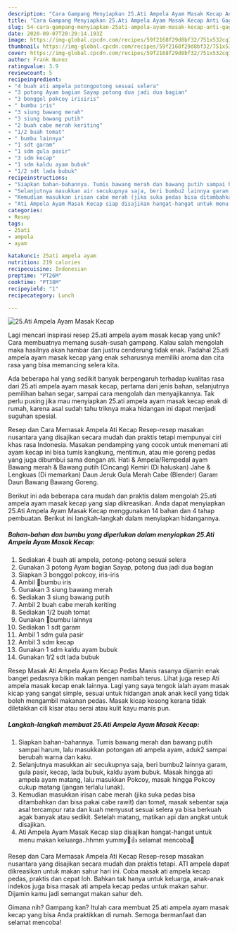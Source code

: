 ```yaml
---
description: "Cara Gampang Menyiapkan 25.Ati Ampela Ayam Masak Kecap Anti Gagal"
title: "Cara Gampang Menyiapkan 25.Ati Ampela Ayam Masak Kecap Anti Gagal"
slug: 54-cara-gampang-menyiapkan-25ati-ampela-ayam-masak-kecap-anti-gagal
date: 2020-09-07T20:29:14.193Z
image: https://img-global.cpcdn.com/recipes/59f2168f29d8bf32/751x532cq70/25ati-ampela-ayam-masak-kecap-foto-resep-utama.jpg
thumbnail: https://img-global.cpcdn.com/recipes/59f2168f29d8bf32/751x532cq70/25ati-ampela-ayam-masak-kecap-foto-resep-utama.jpg
cover: https://img-global.cpcdn.com/recipes/59f2168f29d8bf32/751x532cq70/25ati-ampela-ayam-masak-kecap-foto-resep-utama.jpg
author: Frank Nunez
ratingvalue: 3.9
reviewcount: 5
recipeingredient:
- "4 buah ati ampela potongpotong sesuai selera"
- "3 potong Ayam bagian Sayap potong dua jadi dua bagian"
- "3 bonggol pokcoy irisiris"
- " bumbu iris"
- "3 siung bawang merah"
- "3 siung bawang putih"
- "2 buah cabe merah keriting"
- "1/2 buah tomat"
- " bumbu lainnya"
- "1 sdt garam"
- "1 sdm gula pasir"
- "3 sdm kecap"
- "1 sdm kaldu ayam bubuk"
- "1/2 sdt lada bubuk"
recipeinstructions:
- "Siapkan bahan-bahannya. Tumis bawang merah dan bawang putih sampai harum, lalu masukkan potongan ati ampela ayam, aduk2 sampai berubah warna dan kaku."
- "Selanjutnya masukkan air secukupnya saja, beri bumbu2 lainnya garam, gula pasir, kecap, lada bubuk, kaldu ayam bubuk. Masak hingga ati ampela ayam matang, lalu masukkan Pokcoy, masak hingga Pokcoy cukup matang (jangan terlalu lunak)."
- "Kemudian masukkan irisan cabe merah (jika suka pedas bisa ditambahkan dan bisa pakai cabe rawit) dan tomat, masak sebentar saja asal tercampur rata dan kuah menyusut sesuai selera ya bisa berkuah agak banyak atau sedikit. Setelah matang, matikan api dan angkat untuk disajikan."
- "Ati Ampela Ayam Masak Kecap siap disajikan hangat-hangat untuk menu makan keluarga..hhmm yummy🤤👍 selamat mencoba🤗"
categories:
- Resep
tags:
- 25ati
- ampela
- ayam

katakunci: 25ati ampela ayam 
nutrition: 219 calories
recipecuisine: Indonesian
preptime: "PT26M"
cooktime: "PT38M"
recipeyield: "1"
recipecategory: Lunch

---
```



![25.Ati Ampela Ayam Masak Kecap](https://img-global.cpcdn.com/recipes/59f2168f29d8bf32/751x532cq70/25ati-ampela-ayam-masak-kecap-foto-resep-utama.jpg)

Lagi mencari inspirasi resep 25.ati ampela ayam masak kecap yang unik? Cara membuatnya memang susah-susah gampang. Kalau salah mengolah maka hasilnya akan hambar dan justru cenderung tidak enak. Padahal 25.ati ampela ayam masak kecap yang enak seharusnya memiliki aroma dan cita rasa yang bisa memancing selera kita.

Ada beberapa hal yang sedikit banyak berpengaruh terhadap kualitas rasa dari 25.ati ampela ayam masak kecap, pertama dari jenis bahan, selanjutnya pemilihan bahan segar, sampai cara mengolah dan menyajikannya. Tak perlu pusing jika mau menyiapkan 25.ati ampela ayam masak kecap enak di rumah, karena asal sudah tahu triknya maka hidangan ini dapat menjadi suguhan spesial.

Resep dan Cara Memasak Ampela Ati Kecap Resep-resep masakan nusantara yang disajikan secara mudah dan praktis tetapi mempunyai ciri khas rasa Indonesia. Masakan pendamping yang cocok untuk menemani ati ayam kecap ini bisa tumis kangkung, mentimun, atau mie goreng pedas yang juga dibumbui sama dengan ati. Hati &amp; Ampela/Rempedal ayam Bawang merah &amp; Bawang putih (Cincang) Kemiri (Di haluskan) Jahe &amp; Lengkuas (Di memarkan) Daun Jeruk Gula Merah Cabe (Blender) Garam Daun Bawang Bawang Goreng.


Berikut ini ada beberapa cara mudah dan praktis dalam mengolah 25.ati ampela ayam masak kecap yang siap dikreasikan. Anda dapat menyiapkan 25.Ati Ampela Ayam Masak Kecap menggunakan 14 bahan dan 4 tahap pembuatan. Berikut ini langkah-langkah dalam menyiapkan hidangannya.

<!--inarticleads1-->

##### Bahan-bahan dan bumbu yang diperlukan dalam menyiapkan 25.Ati Ampela Ayam Masak Kecap:

1. Sediakan 4 buah ati ampela, potong-potong sesuai selera
1. Gunakan 3 potong Ayam bagian Sayap, potong dua jadi dua bagian
1. Siapkan 3 bonggol pokcoy, iris-iris
1. Ambil  🍄bumbu iris
1. Gunakan 3 siung bawang merah
1. Sediakan 3 siung bawang putih
1. Ambil 2 buah cabe merah keriting
1. Sediakan 1/2 buah tomat
1. Gunakan  🍄bumbu lainnya
1. Sediakan 1 sdt garam
1. Ambil 1 sdm gula pasir
1. Ambil 3 sdm kecap
1. Gunakan 1 sdm kaldu ayam bubuk
1. Gunakan 1/2 sdt lada bubuk


Resep Masak Ati Ampela Ayam Kecap Pedas Manis rasanya dijamin enak banget pedasnya bikin makan pengen nambah terus. Lihat juga resep Ati ampela masak kecap enak lainnya. Lagi yang saya tengok ialah ayam masak kicap yang sangat simple, sesuai untuk hidangan anak anak kecil yang tidak boleh mengambil makanan pedas. Masak kicap kosong kerana tidak diletakkan cili kisar atau serai atau kulit kayu manis pun. 

<!--inarticleads2-->

##### Langkah-langkah membuat 25.Ati Ampela Ayam Masak Kecap:

1. Siapkan bahan-bahannya. Tumis bawang merah dan bawang putih sampai harum, lalu masukkan potongan ati ampela ayam, aduk2 sampai berubah warna dan kaku.
1. Selanjutnya masukkan air secukupnya saja, beri bumbu2 lainnya garam, gula pasir, kecap, lada bubuk, kaldu ayam bubuk. Masak hingga ati ampela ayam matang, lalu masukkan Pokcoy, masak hingga Pokcoy cukup matang (jangan terlalu lunak).
1. Kemudian masukkan irisan cabe merah (jika suka pedas bisa ditambahkan dan bisa pakai cabe rawit) dan tomat, masak sebentar saja asal tercampur rata dan kuah menyusut sesuai selera ya bisa berkuah agak banyak atau sedikit. Setelah matang, matikan api dan angkat untuk disajikan.
1. Ati Ampela Ayam Masak Kecap siap disajikan hangat-hangat untuk menu makan keluarga..hhmm yummy🤤👍 selamat mencoba🤗


Resep dan Cara Memasak Ampela Ati Kecap Resep-resep masakan nusantara yang disajikan secara mudah dan praktis tetapi. ATI ampela dapat dikreasikan untuk makan sahur hari ini. Coba masak ati ampela kecap pedas, praktis dan cepat loh. Bahkan tak hanya untuk keluarga, anak-anak indekos juga bisa masak ati ampela kecap pedas untuk makan sahur. Dijamin kamu jadi semangat makan sahur deh. 

Gimana nih? Gampang kan? Itulah cara membuat 25.ati ampela ayam masak kecap yang bisa Anda praktikkan di rumah. Semoga bermanfaat dan selamat mencoba!
